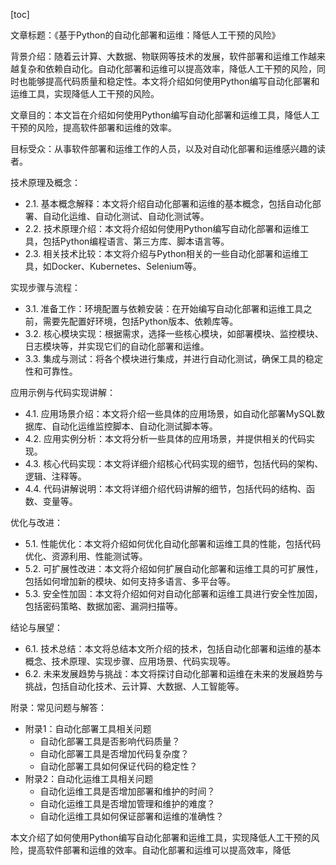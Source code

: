
[toc]                    
                
                
文章标题：《基于Python的自动化部署和运维：降低人工干预的风险》

背景介绍：随着云计算、大数据、物联网等技术的发展，软件部署和运维工作越来越复杂和依赖自动化。自动化部署和运维可以提高效率，降低人工干预的风险，同时也能够提高代码质量和稳定性。本文将介绍如何使用Python编写自动化部署和运维工具，实现降低人工干预的风险。

文章目的：本文旨在介绍如何使用Python编写自动化部署和运维工具，降低人工干预的风险，提高软件部署和运维的效率。

目标受众：从事软件部署和运维工作的人员，以及对自动化部署和运维感兴趣的读者。

技术原理及概念：

- 2.1. 基本概念解释：本文将介绍自动化部署和运维的基本概念，包括自动化部署、自动化运维、自动化测试、自动化测试等。
- 2.2. 技术原理介绍：本文将介绍如何使用Python编写自动化部署和运维工具，包括Python编程语言、第三方库、脚本语言等。
- 2.3. 相关技术比较：本文将介绍与Python相关的一些自动化部署和运维工具，如Docker、Kubernetes、Selenium等。

实现步骤与流程：

- 3.1. 准备工作：环境配置与依赖安装：在开始编写自动化部署和运维工具之前，需要先配置好环境，包括Python版本、依赖库等。
- 3.2. 核心模块实现：根据需求，选择一些核心模块，如部署模块、监控模块、日志模块等，并实现它们的自动化部署和运维。
- 3.3. 集成与测试：将各个模块进行集成，并进行自动化测试，确保工具的稳定性和可靠性。

应用示例与代码实现讲解：

- 4.1. 应用场景介绍：本文将介绍一些具体的应用场景，如自动化部署MySQL数据库、自动化运维监控脚本、自动化测试脚本等。
- 4.2. 应用实例分析：本文将分析一些具体的应用场景，并提供相关的代码实现。
- 4.3. 核心代码实现：本文将详细介绍核心代码实现的细节，包括代码的架构、逻辑、注释等。
- 4.4. 代码讲解说明：本文将详细介绍代码讲解的细节，包括代码的结构、函数、变量等。

优化与改进：

- 5.1. 性能优化：本文将介绍如何优化自动化部署和运维工具的性能，包括代码优化、资源利用、性能测试等。
- 5.2. 可扩展性改进：本文将介绍如何扩展自动化部署和运维工具的可扩展性，包括如何增加新的模块、如何支持多语言、多平台等。
- 5.3. 安全性加固：本文将介绍如何对自动化部署和运维工具进行安全性加固，包括密码策略、数据加密、漏洞扫描等。

结论与展望：

- 6.1. 技术总结：本文将总结本文所介绍的技术，包括自动化部署和运维的基本概念、技术原理、实现步骤、应用场景、代码实现等。
- 6.2. 未来发展趋势与挑战：本文将探讨自动化部署和运维在未来的发展趋势与挑战，包括自动化技术、云计算、大数据、人工智能等。

附录：常见问题与解答：

- 附录1：自动化部署工具相关问题
   - 自动化部署工具是否影响代码质量？
   - 自动化部署工具是否增加代码复杂度？
   - 自动化部署工具如何保证代码的稳定性？
- 附录2：自动化运维工具相关问题
   - 自动化运维工具是否增加部署和维护的时间？
   - 自动化运维工具是否增加管理和维护的难度？
   - 自动化运维工具如何保证部署和运维的准确性？

本文介绍了如何使用Python编写自动化部署和运维工具，实现降低人工干预的风险，提高软件部署和运维的效率。自动化部署和运维可以提高效率，降低

